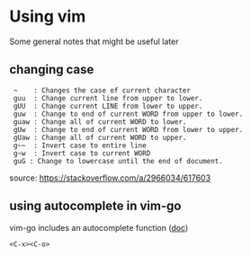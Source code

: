 # Using vim

Some general notes that might be useful later

## changing case

```
 ~    : Changes the case of current character
 guu  : Change current line from upper to lower.
 gUU  : Change current LINE from lower to upper.
 guw  : Change to end of current WORD from upper to lower.
 guaw : Change all of current WORD to lower.
 gUw  : Change to end of current WORD from lower to upper.
 gUaw : Change all of current WORD to upper.
 g~~  : Invert case to entire line
 g~w  : Invert case to current WORD
 guG : Change to lowercase until the end of document.
```

source: https://stackoverflow.com/a/2966034/617603

## using autocomplete in vim-go

vim-go includes an autocomplete function ([doc](https://github.com/fatih/vim-go/blob/master/doc/vim-go.txt))

```
<C-x><C-o>
```
